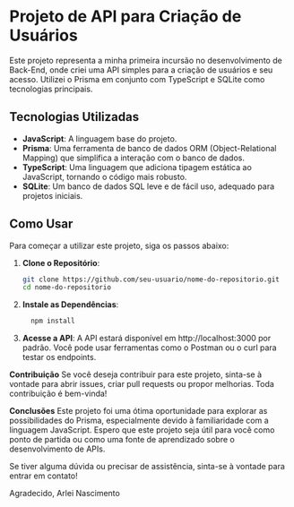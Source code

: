 # Projeto de API para Criação de Usuários

Este projeto representa a minha primeira incursão no desenvolvimento de Back-End, onde criei uma API simples para a criação de usuários e seu acesso. Utilizei o Prisma em conjunto com TypeScript e SQLite como tecnologias principais.

## Tecnologias Utilizadas

- **JavaScript**: A linguagem base do projeto.
- **Prisma**: Uma ferramenta de banco de dados ORM (Object-Relational Mapping) que simplifica a interação com o banco de dados.
- **TypeScript**: Uma linguagem que adiciona tipagem estática ao JavaScript, tornando o código mais robusto.
- **SQLite**: Um banco de dados SQL leve e de fácil uso, adequado para projetos iniciais.

## Como Usar

Para começar a utilizar este projeto, siga os passos abaixo:

1. **Clone o Repositório**:

   ```bash
   git clone https://github.com/seu-usuario/nome-do-repositorio.git
   cd nome-do-repositorio
2. **Instale as Dependências**:
   ```bash
     npm install

3. **Acesse a API**:
A API estará disponível em http://localhost:3000 por padrão. Você pode usar ferramentas como o Postman ou o curl para testar os endpoints.

**Contribuição**
Se você deseja contribuir para este projeto, sinta-se à vontade para abrir issues, criar pull requests ou propor melhorias. Toda contribuição é bem-vinda!

**Conclusões**
Este projeto foi uma ótima oportunidade para explorar as possibilidades do Prisma, especialmente devido à familiaridade com a linguagem JavaScript. Espero que este projeto seja útil para você como ponto de partida ou como uma fonte de aprendizado sobre o desenvolvimento de APIs.

Se tiver alguma dúvida ou precisar de assistência, sinta-se à vontade para entrar em contato!

Agradecido, Arlei Nascimento
   

